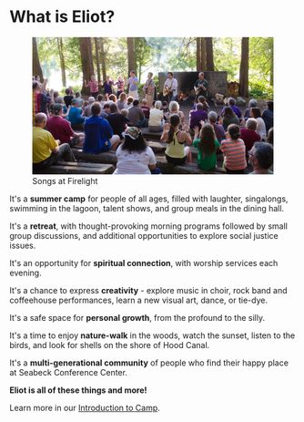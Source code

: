 # What is Eliot?

<figure>
    <img src="content/img/firelight_slide.jpg" alt="Songs at Firelight" />
    <figcaption>Songs at Firelight</figcaption>
</figure>

It's a **summer camp** for people of all ages, filled with laughter,
singalongs, swimming in the lagoon, talent shows, and group meals in the dining hall.

It's a **retreat**, with thought-provoking morning programs followed by small group
discussions, and additional opportunities to explore social justice issues.

It's an opportunity for **spiritual connection**, with worship services each evening.

It's a chance to express **creativity** - explore music in choir, rock band and
coffeehouse performances, learn a new visual art, dance, or tie-dye.

It's a safe space for **personal growth**, from the profound to the silly.

It's a time to enjoy **nature-walk** in the woods, watch the sunset, listen
to the birds, and look for shells on the shore of Hood Canal.

It's a **multi-generational community** of people who find their happy place at Seabeck Conference Center.

**Eliot is all of these things and more!**

Learn more in our <a href="?info=introduction">Introduction to Camp</a>.
